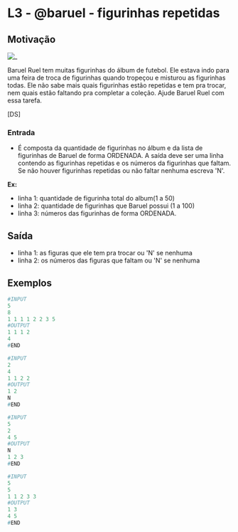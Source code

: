 # L3 - @baruel - figurinhas repetidas

## Motivação

![_](cover.jpg)

Baruel Ruel tem muitas figurinhas do álbum de futebol. Ele estava indo para uma feira de troca de figurinhas quando tropeçou e misturou as figurinhas todas. Ele não sabe mais quais figurinhas estão repetidas e tem pra trocar, nem quais estão faltando pra completar a coleção. Ajude Baruel Ruel com essa tarefa.

\[DS\]

### Entrada

- É composta da quantidade de figurinhas no álbum e da lista de figurinhas de Baruel de forma ORDENADA. A saída deve ser uma linha contendo as figurinhas repetidas e os números da figurinhas que faltam. Se não houver figurinhas repetidas ou não faltar nenhuma escreva 'N'.  

**Ex:**  

- linha 1: quantidade de figurinha total do album(1 a 50)  
- linha 2: quantidade de figurinhas que Baruel possui (1 a 100)  
- linha 3: números das figurinhas de forma ORDENADA.

## Saída

- linha 1: as figuras que ele tem pra trocar ou 'N' se nenhuma  
- linha 2: os números das figuras que faltam ou 'N' se nenhuma

## Exemplos

``` py
#INPUT
5
8
1 1 1 1 2 2 3 5
#OUTPUT
1 1 1 2
4
#END
```

```py
#INPUT
2
4
1 1 2 2
#OUTPUT
1 2
N
#END
```

```py
#INPUT
5
2
4 5
#OUTPUT
N
1 2 3
#END
```

```py
#INPUT
5
5
1 1 2 3 3
#OUTPUT
1 3
4 5
#END
```
